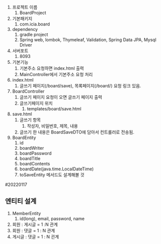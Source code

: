 1. 프로젝트 이름
    1. BoardProject
2. 기본패키지
    1. com.icia.board
3. dependency
    1. gradle project
    2. Spring web, lombok, Thymeleaf, Validation, Spring Data JPA, Mysql Driver
4. 서버포트
    1. 8093
5. 기본기능
    1. 기본주소 요청하면 index.html 출력
    2. MainController에서 기본주소 요청 처리
6. index.html
    1. 글쓰기 페이지(/board/save), 목록페이지(/board/) 요청 링크 있음.
7. BoardController
    1. 글쓰기 페이지 요청이 오면 글쓰기 페이지 출력
    2. 글쓰기페이지 위치
        1. templates/board/save.html
8. save.html
    1. 글쓰기 항목
        1. 작성자, 비밀번호, 제목, 내용
    2. 글쓰기 한 내용은 BoardSaveDTO에 담아서 컨트롤러로 전송됨.
9. BoardEntity
    1. id
    2. boardWriter
    3. boardPassword
    4. boardTitle
    5. boardContents
    6. boardDate(java.time.LocalDateTime)
    7. toSaveEntity 메서드도 설계해볼 것

#20220117
## 엔티티 설계
1. MemberEntity
   1. id(long), email, password, name             
2. 회원 : 게시글 = 1 :N 관계
3. 회원 : 댓글 = 1 : N 관계
4. 게시글 : 댓글 = 1 : N 괸계